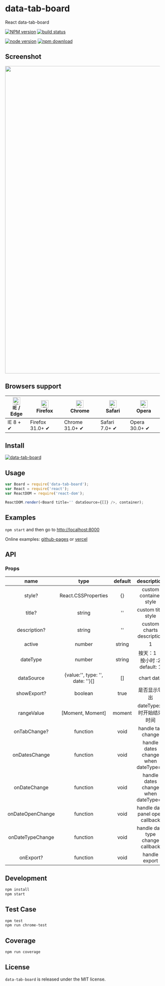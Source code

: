 # data-tab-board

React data-tab-board

[![NPM version][npm-image]][npm-url]
[![build status][travis-image]][travis-url]

<!-- [![Test coverage][coveralls-image]][coveralls-url] -->

[![node version][node-image]][node-url]
[![npm download][download-image]][download-url]

[npm-image]: https://img.shields.io/npm/v/data-tab-board.svg?style=flat-square
[npm-url]: https://npmjs.org/package/data-tab-board
[travis-image]: https://travis-ci.org/ybzjsxh/data-tab-board.svg?branch=master
[travis-url]: https://travis-ci.org/ybzjsxh/data-tab-board
[coveralls-image]: https://img.shields.io/coveralls/ybzjsxh/data-tab-board.svg?style=flat-square
[coveralls-url]: https://coveralls.io/r/ybzjsxh/data-tab-board?branch=master
[gemnasium-image]: https://img.shields.io/gemnasium/ybzjsxh/data-tab-board.svg?style=flat-square
[node-image]: https://img.shields.io/badge/node.js-%3E=_0.10-green.svg?style=flat-square
[node-url]: https://nodejs.org/download/
[download-image]: https://img.shields.io/npm/dm/data-tab-board.svg?style=flat-square
[download-url]: https://npmjs.org/package/data-tab-board

## Screenshot

<img src="https://front-images.oss-cn-hangzhou.aliyuncs.com/i4/82fccff5b58f2a13267cf92e1046691d-1854-1020.png!webp" width="1000" />

## Browsers support

| [<img src="https://raw.githubusercontent.com/alrra/browser-logos/master/src/edge/edge_48x48.png" alt="IE  Edge" width="24px" height="24px" />](http://godban.github.io/browsers-support-badges/)<br/>IE / Edge | [<img src="https://raw.githubusercontent.com/alrra/browser-logos/master/src/firefox/firefox_48x48.png" alt="Firefox" width="24px" height="24px" />](http://godban.github.io/browsers-support-badges/)<br/>Firefox | [<img src="https://raw.githubusercontent.com/alrra/browser-logos/master/src/chrome/chrome_48x48.png" alt="Chrome" width="24px" height="24px" />](http://godban.github.io/browsers-support-badges/)<br/>Chrome | [<img src="https://raw.githubusercontent.com/alrra/browser-logos/master/src/safari/safari_48x48.png" alt="Safari" width="24px" height="24px" />](http://godban.github.io/browsers-support-badges/)<br/>Safari | [<img src="https://raw.githubusercontent.com/alrra/browser-logos/master/src/opera/opera_48x48.png" alt="Opera" width="24px" height="24px" />](http://godban.github.io/browsers-support-badges/)<br/>Opera |
| -------------------------------------------------------------------------------------------------------------------------------------------------------------------------------------------------------------- | ----------------------------------------------------------------------------------------------------------------------------------------------------------------------------------------------------------------- | ------------------------------------------------------------------------------------------------------------------------------------------------------------------------------------------------------------- | ------------------------------------------------------------------------------------------------------------------------------------------------------------------------------------------------------------- | --------------------------------------------------------------------------------------------------------------------------------------------------------------------------------------------------------- |
| IE 8 + ✔                                                                                                                                                                                                       | Firefox 31.0+ ✔                                                                                                                                                                                                   | Chrome 31.0+ ✔                                                                                                                                                                                                | Safari 7.0+ ✔                                                                                                                                                                                                 | Opera 30.0+ ✔                                                                                                                                                                                             |

## Install

[![data-tab-board](https://nodei.co/npm/data-tab-board.png)](https://npmjs.org/package/data-tab-board)

## Usage

```js
var Board = require('data-tab-board');
var React = require('react');
var ReactDOM = require('react-dom');

ReactDOM.render(<Board title='' dataSource={[]} />, container);
```

## Examples

`npm start` and then go to
<http://localhost:8000>

Online examples: [github-pages](https://ybzjsxh.github.io/data-tab-board/#/examples/simple) or [vercel](https://data-tab-board.vercel.app/#/examples/simple)

## API

### Props

|       name       |               type               | default |             description             |
| :--------------: | :------------------------------: | :-----: | :---------------------------------: |
|      style?      |       React.CSSProperties        |   {}    |       custom container style        |
|      title?      |              string              |   ''    |         custom title style          |
|   description?   |              string              |   ''    |      custom charts description      |
|      active      |              number              | string  |                  1                  | active tab |
|     dateType     |              number              | string  |   按天：1 ｜按小时 :2 default: 1    |
|    dataSource    | {value:'', type: '', date: ''}[] |   []    |             chart data              |
|   showExport?    |             boolean              |  true   |            是否显示导出             |
|    rangeValue    |         [Moment, Moment]         | moment  |      dateType:1 时开始结束时间      |
|   onTabChange?   |             function             |  void   |          handle tab change          |
|  onDatesChange   |             function             |  void   | handle dates change when dateType=1 |
|   onDateChange   |             function             |  void   | handle dates change when dateType=2 |
| onDateOpenChange |             function             |  void   |   handle date panel open callback   |
| onDateTypeChange |             function             |  void   |  handle date type change callback   |
|    onExport?     |             function             |  void   |            handle export            |

## Development

```bash
npm install
npm start
```

## Test Case

```bash
npm test
npm run chrome-test
```

## Coverage

```bash
npm run coverage
```

## License

`data-tab-board` is released under the MIT license.
